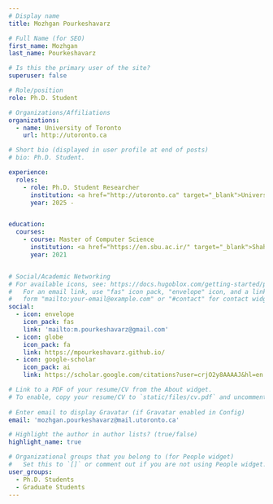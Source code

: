 ```yaml
---
# Display name
title: Mozhgan Pourkeshavarz

# Full Name (for SEO)
first_name: Mozhgan
last_name: Pourkeshavarz

# Is this the primary user of the site?
superuser: false

# Role/position
role: Ph.D. Student

# Organizations/Affiliations
organizations:
  - name: University of Toronto
    url: http://utoronto.ca

# Short bio (displayed in user profile at end of posts)
# bio: Ph.D. Student.

experience:
  roles:
    - role: Ph.D. Student Researcher
      institution: <a href="http://utoronto.ca" target="_blank">University of Toronto</a>
      year: 2025 -


education:
  courses:
    - course: Master of Computer Science 
      institution: <a href="https://en.sbu.ac.ir/" target="_blank">Shahid Beheshti University</a>
      year: 2021


# Social/Academic Networking
# For available icons, see: https://docs.hugoblox.com/getting-started/page-builder/#icons
#   For an email link, use "fas" icon pack, "envelope" icon, and a link in the
#   form "mailto:your-email@example.com" or "#contact" for contact widget.
social:
  - icon: envelope
    icon_pack: fas
    link: 'mailto:m.pourkeshavarz@gmail.com'
  - icon: globe
    icon_pack: fa
    link: https://mpourkeshavarz.github.io/
  - icon: google-scholar
    icon_pack: ai
    link: https://scholar.google.com/citations?user=crjO2y8AAAAJ&hl=en

# Link to a PDF of your resume/CV from the About widget.
# To enable, copy your resume/CV to `static/files/cv.pdf` and uncomment the lines below.
  
# Enter email to display Gravatar (if Gravatar enabled in Config)
email: 'mozhgan.pourkeshavarz@mail.utoronto.ca'

# Highlight the author in author lists? (true/false)
highlight_name: true

# Organizational groups that you belong to (for People widget)
#   Set this to `[]` or comment out if you are not using People widget.
user_groups:
  - Ph.D. Students
  - Graduate Students
---
```

<div>
</div>